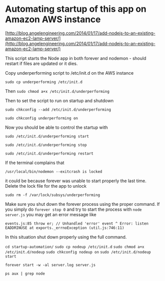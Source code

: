 # Automating startup of this app on Amazon AWS instance

[http://blog.angelengineering.com/2014/01/17/add-nodejs-to-an-existing-amazon-ec2-lamp-server/](http://blog.angelengineering.com/2014/01/17/add-nodejs-to-an-existing-amazon-ec2-lamp-server/)

This script starts the Node app in both forever and nodemon - should restart if files are updated or it dies.

Copy underperforming script to /etc/init.d on the AWS instance

`sudo cp underperforming /etc/init.d`

Then `sudo chmod a+x /etc/init.d/underperforming`

Then to set the script to run on startup and shutdown

`sudo chkconfig --add /etc/init.d/underperforming`

`sudo chkconfig underperforming on`

Now you should be able to control the startup with

`sudo /etc/init.d/underperforming start`

`sudo /etc/init.d/underperforming stop`

`sudo /etc/init.d/underperforming restart`

If the terminal complains that
 
`/usr/local/bin/nodemon --exitcrash is locked`

it could be because forever was unable to start properly the last time. Delete the lock file for the app to unlock

`sudo rm -f /var/lock/subsys/underperforming`

Make sure you shut down the forever process using the proper command. If you simply do `forever stop 0` and try to start 
the process with `node server.js` you may get an error message like

`events.js:85
      throw er; // Unhandled 'error' event
            ^
Error: listen EADDRINUSE
    at exports._errnoException (util.js:746:11)`
    
In this situation shut down properly using the full command.

`cd startup-automation/`
`sudo cp nodeup /etc/init.d`
`sudo chmod a+x /etc/init.d/nodeup`
`sudo chkconfig nodeup on`
`sudo /etc/init.d/nodeup start`


`forever start -w -al server.log server.js`

`ps aux | grep node`

